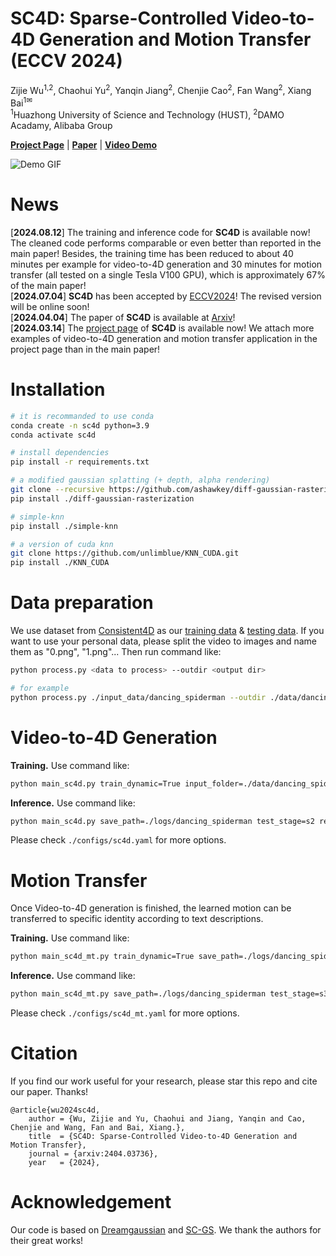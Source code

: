 # SC4D: Sparse-Controlled Video-to-4D Generation and Motion Transfer (ECCV 2024)
Zijie Wu<sup>1,2</sup>, Chaohui Yu<sup>2</sup>, Yanqin Jiang<sup>2</sup>, Chenjie Cao<sup>2</sup>, Fan Wang<sup>2</sup>, Xiang Bai<sup>1✉</sup> <br>
<sup>1</sup>Huazhong University of Science and Technology (HUST), <sup>2</sup>DAMO Acadamy, Alibaba Group

[**Project Page**](https://sc4d.github.io/) | [**Paper**](https://arxiv.org/abs/2404.03736) | [**Video Demo**](https://www.youtube.com/watch?v=SkpTEuX4B5c) 

![Demo GIF](https://github.com/JarrentWu1031/SC4D/blob/main/assets/teaser.gif)



# News
[**2024.08.12**] The training and inference code for **SC4D** is available now! The cleaned code performs comparable or even better than reported in the main paper! Besides, the training time has been reduced to about 40 minutes per example for video-to-4D generation and 30 minutes for motion transfer (all tested on a single Tesla V100 GPU), which is approximately 67% of the main paper! <br>
[**2024.07.04**] **SC4D** has been accepted by [ECCV2024](https://eccv.ecva.net/)! The revised version will be online soon! <br>
[**2024.04.04**] The paper of **SC4D** is available at [Arxiv](https://arxiv.org/abs/2404.03736)! <br>
[**2024.03.14**] The [project page](https://sc4d.github.io/) of **SC4D** is available now! We attach more examples of video-to-4D generation and motion transfer application in the project page than in the main paper! <br>

# Installation
```bash
# it is recommanded to use conda
conda create -n sc4d python=3.9
conda activate sc4d

# install dependencies
pip install -r requirements.txt

# a modified gaussian splatting (+ depth, alpha rendering)
git clone --recursive https://github.com/ashawkey/diff-gaussian-rasterization
pip install ./diff-gaussian-rasterization

# simple-knn
pip install ./simple-knn

# a version of cuda knn
git clone https://github.com/unlimblue/KNN_CUDA.git
pip install ./KNN_CUDA
```

# Data preparation
We use dataset from [Consistent4D](https://github.com/yanqinJiang/Consistent4D) as our [training data](https://drive.google.com/file/d/1mJNhFKvzZ-8icAw6KC-W-sf7JmmmMUkx/view?usp=sharing) & [testing data](https://drive.google.com/file/d/1jn18kA2FfKMnyQ6fisIn8rhBI0dr3NFk/view?usp=sharing). 
If you want to use your personal data, please split the video to images and name them as "0.png", "1.png"...
Then run command like:
```bash
python process.py <data to process> --outdir <output dir>

# for example
python process.py ./input_data/dancing_spiderman --outdir ./data/dancing_spiderman
```

# Video-to-4D Generation
**Training.**
Use command like:
```bash
python main_sc4d.py train_dynamic=True input_folder=./data/dancing_spiderman save_path=./logs/dancing_spiderman
```
**Inference.**
Use command like:
```bash
python main_sc4d.py save_path=./logs/dancing_spiderman test_stage=s2 render_type=fixed test_azi=0
```
Please check `./configs/sc4d.yaml` for more options.

# Motion Transfer 
Once Video-to-4D generation is finished, the learned motion can be transferred to specific identity according to text descriptions.

**Training.**
Use command like:
```bash
python main_sc4d_mt.py train_dynamic=True save_path=./logs/dancing_spiderman prompt="A photo of Vegeta"
```
**Inference.**
Use command like:
```bash
python main_sc4d_mt.py save_path=./logs/dancing_spiderman test_stage=s3 render_type=fixed test_azi=0
```
Please check `./configs/sc4d_mt.yaml` for more options.

# Citation
If you find our work useful for your research, please star this repo and cite our paper. Thanks!
```
@article{wu2024sc4d,
    author = {Wu, Zijie and Yu, Chaohui and Jiang, Yanqin and Cao, Chenjie and Wang, Fan and Bai, Xiang.},
    title  = {SC4D: Sparse-Controlled Video-to-4D Generation and Motion Transfer},
    journal = {arxiv:2404.03736},
    year   = {2024},
```

# Acknowledgement 
Our code is based on [Dreamgaussian](https://github.com/dreamgaussian/dreamgaussian) and [SC-GS](https://github.com/yihua7/SC-GS). We thank the authors for their great works! <br>

